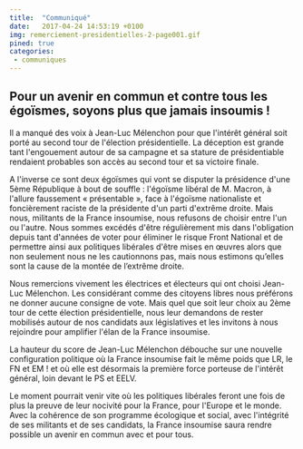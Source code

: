 ```yaml
---
title:  "Communiqué"
date:   2017-04-24 14:53:19 +0100
img: remerciement-presidentielles-2-page001.gif
pined: true
categories:
 - communiques
---
```


## Pour un avenir en commun et contre tous les égoïsmes, soyons plus que jamais insoumis !

Il a manqué des voix à Jean-Luc Mélenchon pour que l'intérêt général soit porté au second tour de l'élection présidentielle. La déception est grande tant l'engouement autour de sa campagne et sa stature de présidentiable rendaient probables son accès au second tour et sa victoire finale.
<!--more-->
A l'inverse ce sont deux égoïsmes qui vont se disputer la présidence d'une 5ème République à bout de souffle : l'égoïsme libéral de M. Macron, à l'allure faussement « présentable », face à l'égoïsme nationaliste et foncièrement raciste de la présidente d'un parti d'extrême droite. Mais nous, militants de la France insoumise, nous refusons de choisir entre l'un ou l'autre. Nous sommes excédés d'être régulièrement mis dans l'obligation depuis tant d'années de voter pour éliminer le risque Front National et de permettre ainsi aux politiques libérales d'être mises en œuvres alors que non seulement nous ne les cautionnons pas, mais nous estimons qu’elles sont la cause de la montée de l’extrême droite.

Nous remercions vivement les électrices et électeurs qui ont choisi Jean-Luc Mélenchon. Les considérant comme des citoyens libres nous préférons ne donner aucune consigne de vote. Mais quel que soit leur choix au 2ème tour de cette élection présidentielle, nous leur demandons de rester mobilisés autour de nos candidats aux législatives et les invitons à nous rejoindre pour amplifier l'élan de la France insoumise.

La hauteur du score de Jean-Luc Mélenchon débouche sur une nouvelle configuration politique où la France insoumise fait le même poids que LR, le FN et EM ! et où elle est désormais la première force porteuse de l'intérêt général, loin devant le PS et EELV.

Le moment pourrait venir vite où les politiques libérales feront une fois de plus la preuve de leur nocivité pour la France, pour l'Europe et le monde. Avec la cohérence de son programme écologique et social, avec l'intégrité de ses militants et de ses candidats, la France insoumise saura rendre possible un avenir en commun avec et pour tous.


